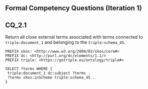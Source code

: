 ## Formal Competency Questions (Iteration 1)

## CQ_2.1

Return all close external terms associated with terms connected to `triple:document_1` and belonging to the `triple:schema_45`.

```
PREFIX skos: <http://www.w3.org/2004/02/skos/core#>
PREFIX dc: <http://purl.org/dc/elements/1.1/>
PREFIX triple: <https://gotriple.eu/ontology/triple#>

SELECT ?terms WHERE {
 triple:document_1 dc:subject ?terms .
 ?terms skos:inScheme triple:schema_45 .
}
```
